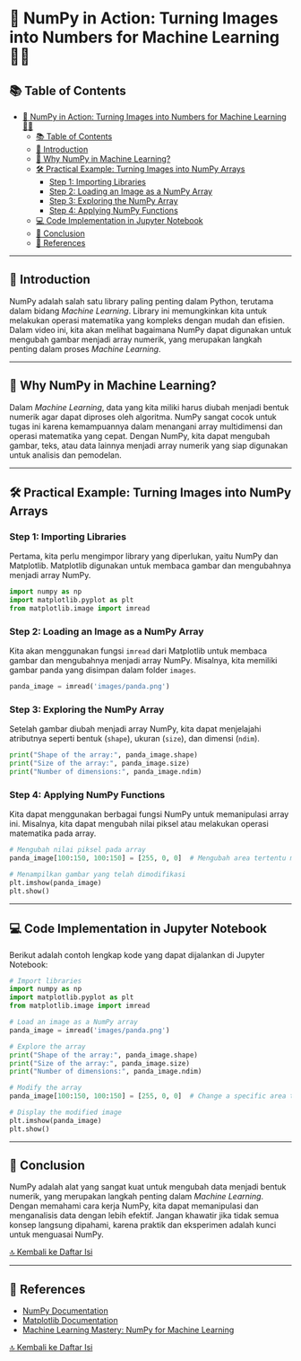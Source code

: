 
# 🐼 NumPy in Action: Turning Images into Numbers for Machine Learning 🚗🐶

## 📚 Table of Contents
- [🐼 NumPy in Action: Turning Images into Numbers for Machine Learning 🚗🐶](#-numpy-in-action-turning-images-into-numbers-for-machine-learning-)
  - [📚 Table of Contents](#-table-of-contents)
  - [🌟 Introduction](#-introduction)
  - [🤔 Why NumPy in Machine Learning?](#-why-numpy-in-machine-learning)
  - [🛠️ Practical Example: Turning Images into NumPy Arrays](#️-practical-example-turning-images-into-numpy-arrays)
    - [Step 1: Importing Libraries](#step-1-importing-libraries)
    - [Step 2: Loading an Image as a NumPy Array](#step-2-loading-an-image-as-a-numpy-array)
    - [Step 3: Exploring the NumPy Array](#step-3-exploring-the-numpy-array)
    - [Step 4: Applying NumPy Functions](#step-4-applying-numpy-functions)
  - [💻 Code Implementation in Jupyter Notebook](#-code-implementation-in-jupyter-notebook)
  - [🎯 Conclusion](#-conclusion)
  - [📖 References](#-references)

---

## 🌟 Introduction

NumPy adalah salah satu library paling penting dalam Python, terutama dalam bidang *Machine Learning*. Library ini memungkinkan kita untuk melakukan operasi matematika yang kompleks dengan mudah dan efisien. Dalam video ini, kita akan melihat bagaimana NumPy dapat digunakan untuk mengubah gambar menjadi array numerik, yang merupakan langkah penting dalam proses *Machine Learning*.

---

## 🤔 Why NumPy in Machine Learning?

Dalam *Machine Learning*, data yang kita miliki harus diubah menjadi bentuk numerik agar dapat diproses oleh algoritma. NumPy sangat cocok untuk tugas ini karena kemampuannya dalam menangani array multidimensi dan operasi matematika yang cepat. Dengan NumPy, kita dapat mengubah gambar, teks, atau data lainnya menjadi array numerik yang siap digunakan untuk analisis dan pemodelan.

---

## 🛠️ Practical Example: Turning Images into NumPy Arrays

### Step 1: Importing Libraries

Pertama, kita perlu mengimpor library yang diperlukan, yaitu NumPy dan Matplotlib. Matplotlib digunakan untuk membaca gambar dan mengubahnya menjadi array NumPy.

```python
import numpy as np
import matplotlib.pyplot as plt
from matplotlib.image import imread
```

### Step 2: Loading an Image as a NumPy Array

Kita akan menggunakan fungsi `imread` dari Matplotlib untuk membaca gambar dan mengubahnya menjadi array NumPy. Misalnya, kita memiliki gambar panda yang disimpan dalam folder `images`.

```python
panda_image = imread('images/panda.png')
```

### Step 3: Exploring the NumPy Array

Setelah gambar diubah menjadi array NumPy, kita dapat menjelajahi atributnya seperti bentuk (`shape`), ukuran (`size`), dan dimensi (`ndim`).

```python
print("Shape of the array:", panda_image.shape)
print("Size of the array:", panda_image.size)
print("Number of dimensions:", panda_image.ndim)
```

### Step 4: Applying NumPy Functions

Kita dapat menggunakan berbagai fungsi NumPy untuk memanipulasi array ini. Misalnya, kita dapat mengubah nilai piksel atau melakukan operasi matematika pada array.

```python
# Mengubah nilai piksel pada array
panda_image[100:150, 100:150] = [255, 0, 0]  # Mengubah area tertentu menjadi merah

# Menampilkan gambar yang telah dimodifikasi
plt.imshow(panda_image)
plt.show()
```

---

## 💻 Code Implementation in Jupyter Notebook

Berikut adalah contoh lengkap kode yang dapat dijalankan di Jupyter Notebook:

```python
# Import libraries
import numpy as np
import matplotlib.pyplot as plt
from matplotlib.image import imread

# Load an image as a NumPy array
panda_image = imread('images/panda.png')

# Explore the array
print("Shape of the array:", panda_image.shape)
print("Size of the array:", panda_image.size)
print("Number of dimensions:", panda_image.ndim)

# Modify the array
panda_image[100:150, 100:150] = [255, 0, 0]  # Change a specific area to red

# Display the modified image
plt.imshow(panda_image)
plt.show()
```

---

## 🎯 Conclusion

NumPy adalah alat yang sangat kuat untuk mengubah data menjadi bentuk numerik, yang merupakan langkah penting dalam *Machine Learning*. Dengan memahami cara kerja NumPy, kita dapat memanipulasi dan menganalisis data dengan lebih efektif. Jangan khawatir jika tidak semua konsep langsung dipahami, karena praktik dan eksperimen adalah kunci untuk menguasai NumPy.

[🔝 Kembali ke Daftar Isi](#-table-of-contents)

---

## 📖 References

- [NumPy Documentation](https://numpy.org/doc/)
- [Matplotlib Documentation](https://matplotlib.org/stable/contents.html)
- [Machine Learning Mastery: NumPy for Machine Learning](https://machinelearningmastery.com/numpy-for-machine-learning/)

[🔝 Kembali ke Daftar Isi](#-table-of-contents)
